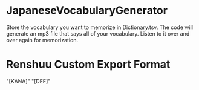 # JapaneseVocabularyGenerator
Store the vocabulary you want to memorize in Dictionary.tsv. The code will generate an mp3 file that says all of your vocabulary. Listen to it over and over again for memorization. 

# Renshuu Custom Export Format  
"[KANA]"	"[DEF]"
